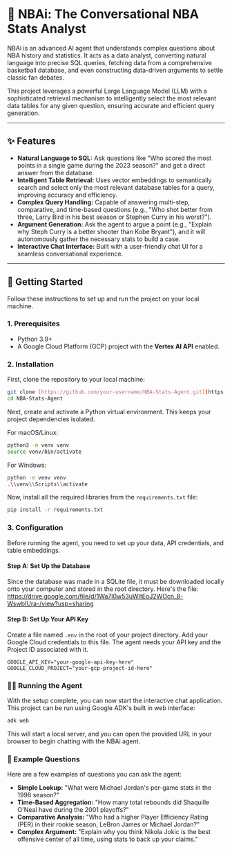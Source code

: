 # 🏀 NBAi: The Conversational NBA Stats Analyst

NBAi is an advanced AI agent that understands complex questions about NBA history and statistics. It acts as a data analyst, converting natural language into precise SQL queries, fetching data from a comprehensive basketball database, and even constructing data-driven arguments to settle classic fan debates.

This project leverages a powerful Large Language Model (LLM) with a sophisticated retrieval mechanism to intelligently select the most relevant data tables for any given question, ensuring accurate and efficient query generation.

---

## ✨ Features

-   **Natural Language to SQL:** Ask questions like "Who scored the most points in a single game during the 2023 season?" and get a direct answer from the database.
-   **Intelligent Table Retrieval:** Uses vector embeddings to semantically search and select only the most relevant database tables for a query, improving accuracy and efficiency.
-   **Complex Query Handling:** Capable of answering multi-step, comparative, and time-based questions (e.g., "Who shot better from three, Larry Bird in his best season or Stephen Curry in his worst?").
-   **Argument Generation:** Ask the agent to argue a point (e.g., "Explain why Steph Curry is a better shooter than Kobe Bryant"), and it will autonomously gather the necessary stats to build a case.
-   **Interactive Chat Interface:** Built with a user-friendly chat UI for a seamless conversational experience.

---

## 🚀 Getting Started

Follow these instructions to set up and run the project on your local machine.

### 1. Prerequisites

-   Python 3.9+
-   A Google Cloud Platform (GCP) project with the **Vertex AI API** enabled.

### 2. Installation

First, clone the repository to your local machine:
```bash
git clone [https://github.com/your-username/NBA-Stats-Agent.git](https://github.com/your-username/NBA-Stats-Agent.git)
cd NBA-Stats-Agent
```
Next, create and activate a Python virtual environment. This keeps your project dependencies isolated.

For macOS/Linux:
```bash
python3 -m venv venv
source venv/bin/activate
```
For Windows:
```bash
python -m venv venv
.\\venv\\Scripts\\activate
```
Now, install all the required libraries from the `requirements.txt` file:
```bash
pip install -r requirements.txt
```
### 3. Configuration
Before running the agent, you need to set up your data, API credentials, and table embeddings.

#### Step A: Set Up the Database
Since the database was made in a SQLite file, it must be downloaded locally onto your computer and stored in the root directory. Here's the file: https://drive.google.com/file/d/1Wa7l0w53uWItEoJ2WOcn_8-WswbIUra-/view?usp=sharing

#### Step B: Set Up Your API Key
Create a file named `.env` in the root of your project directory.
Add your Google Cloud credentials to this file. The agent needs your API key and the Project ID associated with it.
```
GOOGLE_API_KEY="your-google-api-key-here"
GOOGLE_CLOUD_PROJECT="your-gcp-project-id-here"
```

### 🏃‍♀️ Running the Agent
With the setup complete, you can now start the interactive chat application.
This project can be run using Google ADK's built in web interface:
```bash
adk web
```
This will start a local server, and you can open the provided URL in your browser to begin chatting with the NBAi agent.

### 💬 Example Questions
Here are a few examples of questions you can ask the agent:

* **Simple Lookup:** "What were Michael Jordan's per-game stats in the 1998 season?"
* **Time-Based Aggregation:** "How many total rebounds did Shaquille O'Neal have during the 2001 playoffs?"
* **Comparative Analysis:** "Who had a higher Player Efficiency Rating (PER) in their rookie season, LeBron James or Michael Jordan?"
* **Complex Argument:** "Explain why you think Nikola Jokic is the best offensive center of all time, using stats to back up your claims."
